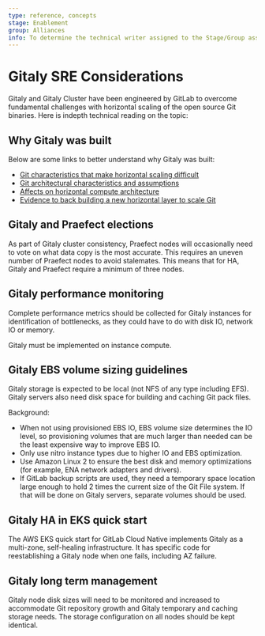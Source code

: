 ```yaml
---
type: reference, concepts
stage: Enablement
group: Alliances
info: To determine the technical writer assigned to the Stage/Group associated with this page, see https://about.gitlab.com/handbook/engineering/ux/technical-writing/#assignments
---
```


# Gitaly SRE Considerations

Gitaly and Gitaly Cluster have been engineered by GitLab to overcome fundamental challenges with horizontal scaling of the open source Git binaries. Here is indepth technical reading on the topic:

## Why Gitaly was built

Below are some links to better understand why Gitaly was built:

- [Git characteristics that make horizontal scaling difficult](https://gitlab.com/gitlab-org/gitaly/-/blob/master/doc/DESIGN.md#git-characteristics-that-make-horizontal-scaling-difficult)
- [Git architectural characteristics and assumptions](https://gitlab.com/gitlab-org/gitaly/-/blob/master/doc/DESIGN.md#git-architectural-characteristics-and-assumptions)
- [Affects on horizontal compute architecture](https://gitlab.com/gitlab-org/gitaly/-/blob/master/doc/DESIGN.md#affects-on-horizontal-compute-architecture)
- [Evidence to back building a new horizontal layer to scale Git](https://gitlab.com/gitlab-org/gitaly/-/blob/master/doc/DESIGN.md#evidence-to-back-building-a-new-horizontal-layer-to-scale-git)

## Gitaly and Praefect elections

As part of Gitaly cluster consistency, Praefect nodes will occasionally need to vote on what data copy is the most accurate. This requires an uneven number of Praefect nodes to avoid stalemates. This means that for HA, Gitaly and Praefect require a minimum of three nodes.

## Gitaly performance monitoring

Complete performance metrics should be collected for Gitaly instances for identification of bottlenecks, as they could have to do with disk IO, network IO or memory.

Gitaly must be implemented on instance compute.

## Gitaly EBS volume sizing guidelines

Gitaly storage is expected to be local (not NFS of any type including EFS).
Gitaly servers also need disk space for building and caching Git pack files.

Background:

- When not using provisioned EBS IO, EBS volume size determines the IO level, so provisioning volumes that are much larger than needed can be the least expensive way to improve EBS IO.
- Only use nitro instance types due to higher IO and EBS optimization.
- Use Amazon Linux 2 to ensure the best disk and memory optimizations (for example, ENA network adapters and drivers).
- If GitLab backup scripts are used, they need a temporary space location large enough to hold 2 times the current size of the Git File system. If that will be done on Gitaly servers, separate volumes should be used. 

## Gitaly HA in EKS quick start

The AWS EKS quick start for GitLab Cloud Native implements Gitaly as a multi-zone, self-healing infrastructure. It has specific code for reestablishing a Gitaly node when one fails, including AZ failure.

## Gitaly long term management

Gitaly node disk sizes will need to be monitored and increased to accommodate Git repository growth and Gitaly temporary and caching storage needs. The storage configuration on all nodes should be kept identical.
